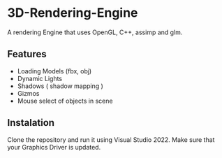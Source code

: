 # 3D-Rendering-Engine
A rendering Engine that uses OpenGL, C++, assimp and glm.
## Features
- Loading Models (fbx, obj) 
- Dynamic Lights
- Shadows ( shadow mapping )
- Gizmos
- Mouse select of objects in scene

## Instalation 
Clone the repository and run it using Visual Studio 2022.
Make sure that your Graphics Driver is updated.
